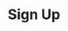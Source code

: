 ---
title: 'Sign Up'
longTitle: 'Sign Up : Explore Cafes and Coffee Blends Across Tyne & Wear'
navigation: false
image:
  src: '/assets/image.jpg'
  alt: 'An image showcasing My Page.'
  width: 400
  height: 300
head:
  title: 'Sign Up : Explore Cafes and Coffee Blends Across Tyne & Wear'
  meta:
    - name: 'keywords'
      content: 'cafe finder, coffee shop locator, cafe reviews, cafe events, cafe news, speciality coffee, cafe blog, coffee culture'
    - name: 'robots'
      content: 'index, follow'
    - name: 'author'
      content: 'Chris Prusakiewicz with ChatGPT'
    - name: 'copyright'
      content: '© 2023 The Coffee Detectives'
---